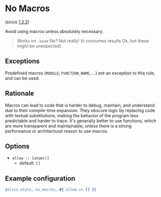 # No Macros

(since [1.3.2](https://github.com/inaka/elvis_core/releases/tag/1.3.2))

Avoid using macros unless absolutely necessary.

> Works on `.beam` file? Not really! (it consumes results Ok, but these might be unexpected)

## Exceptions

Predefined macros (`MODULE`, `FUNCTION_NAME`, ...) are an exception to this rule, and can be used.

## Rationale

Macros can lead to code that is harder to debug, maintain, and understand due to their compile-time
expansion. They obscure logic by replacing code with textual substitutions, making the behavior of
the program less predictable and harder to trace. It's generally better to use functions, which are
more transparent and maintainable, unless there is a strong performance or architectural reason to
use macros.

## Options

- `allow :: [atom()]`
  - default: `[]`

## Example configuration

```erlang
{elvis_style, no_macros, #{ allow => [] }}
```

